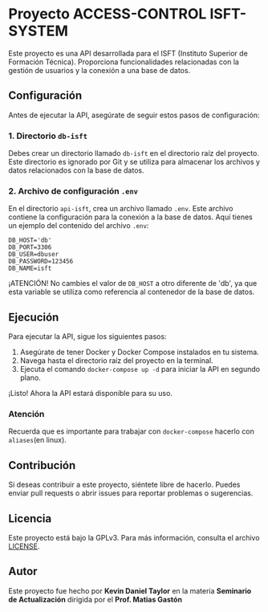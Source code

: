 # Proyecto ACCESS-CONTROL ISFT-SYSTEM

Este proyecto es una API desarrollada para el ISFT (Instituto Superior de Formación Técnica). Proporciona funcionalidades relacionadas con la gestión de usuarios y la conexión a una base de datos.

## Configuración

Antes de ejecutar la API, asegúrate de seguir estos pasos de configuración:

### 1. Directorio `db-isft`

Debes crear un directorio llamado `db-isft` en el directorio raíz del proyecto. Este directorio es ignorado por Git y se utiliza para almacenar los archivos y datos relacionados con la base de datos.

### 2. Archivo de configuración `.env`

En el directorio `api-isft`, crea un archivo llamado `.env`. Este archivo contiene la configuración para la conexión a la base de datos. Aquí tienes un ejemplo del contenido del archivo `.env`:

```
DB_HOST='db'
DB_PORT=3306
DB_USER=dbuser
DB_PASSWORD=123456
DB_NAME=isft
```

¡ATENCIÓN! No cambies el valor de `DB_HOST` a otro diferente de 'db', ya que esta variable se utiliza como referencia al contenedor de la base de datos.

## Ejecución

Para ejecutar la API, sigue los siguientes pasos:

1. Asegúrate de tener Docker y Docker Compose instalados en tu sistema.
2. Navega hasta el directorio raíz del proyecto en la terminal.
3. Ejecuta el comando `docker-compose up -d` para iniciar la API en segundo plano.

¡Listo! Ahora la API estará disponible para su uso.

### Atención

Recuerda que es importante para trabajar con `docker-compose` hacerlo con `aliases`(en linux).

## Contribución

Si deseas contribuir a este proyecto, siéntete libre de hacerlo. Puedes enviar pull requests o abrir issues para reportar problemas o sugerencias.

## Licencia

Este proyecto está bajo la GPLv3. Para más información, consulta el archivo [LICENSE](../LICENSE).

## Autor

Este proyecto fue hecho por __Kevin Daniel Taylor__ en la materia **__Seminario de Actualización__** dirigida por el __Prof. Matias Gastón__